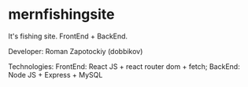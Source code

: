 # mernfishingsite
It's fishing site. FrontEnd + BackEnd. 

Developer: Roman Zapotockiy (dobbikov)

Technologies: 
  FrontEnd:
    React JS + react router dom + fetch;
  BackEnd:
    Node JS + Express + MySQL
